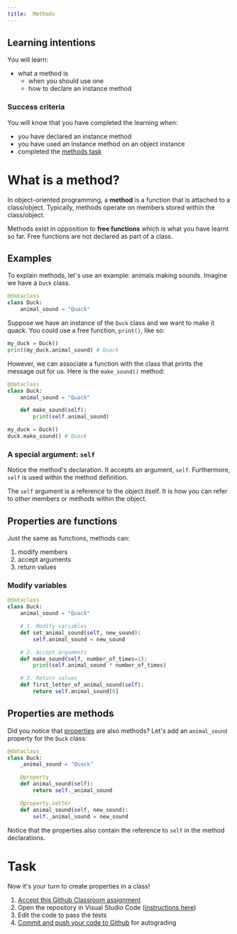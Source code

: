 ```yaml
---
title:  Methods
---
```


## Learning intentions

You will learn:

- what a method is
  - when you should use one
  - how to declare an instance method

### Success criteria

You will know that you have completed the learning when:

- you have declared an instance method
- you have used an instance method on an object instance
- completed the [methods task](#task)

# What is a method?

In object-oriented programming, a **method** is a function that is attached to a class/object. Typically, methods operate on members stored within the class/object.

Methods exist in opposition to **free functions** which is what you have learnt so far. Free functions are not declared as part of a class.

## Examples

To explain methods, let's use an example: animals making sounds. Imagine we have a ``Duck`` class.

```python
@dataclass
class Duck:
    animal_sound = "Quack"
```

Suppose we have an instance of the ``Duck`` class and we want to make it quack. You could use a free function, ``print()``, like so:

```python
my_duck = Duck()
print(my_duck.animal_sound) # Quack
```

However, we can associate a function with the class that prints the message out for us. Here is the ``make_sound()`` method:

```python
@dataclass
class Duck:
    animal_sound = "Quack"

    def make_sound(self):
        print(self.animal_sound)

my_duck = Duck()
duck.make_sound() # Quack
```

### A special argument: ``self``

Notice the method's declaration. It accepts an argument, ``self``. Furthermore, ``self`` is used within the method definition.

The ``self`` argument is a reference to the object itself. It is how you can refer to other members or methods within the object.

## Properties are functions

Just the same as functions, methods can:
1. modify members
2. accept arguments
3. return values

### Modify variables

```python
@dataclass
class Duck:
    animal_sound = "Quack"

    # 1. Modify variables
    def set_animal_sound(self, new_sound):
        self.animal_sound = new_sound

    # 2. Accept arguments
    def make_sound(self, number_of_times=1):
        print(self.animal_sound * number_of_times)

    # 3. Return values
    def first_letter_of_animal_sound(self):
        return self.animal_sound[0]
```

## Properties are methods

Did you notice that [properties](02.members-and-properties.md) are also methods? Let's add an ``animal_sound`` property for the ``Duck`` class:

```python
@dataclass
class Duck:
    _animal_sound = "Quack"

    @property
    def animal_sound(self):
        return self._animal_sound

    @property.setter
    def animal_sound(self, new_sound):
        self._animal_sound = new_sound
```

Notice that the properties also contain the reference to ``self`` in the method declarations.

# Task

Now it's your turn to create properties in a class!

1. [Accept this Github Classroom assignment](#task)
2. Open the repository in Visual Studio Code ([instructions here](/classroom/classroom.md))
3. Edit the code to pass the tests
4. [Commit and push your code to Github](/classroom/github.md) for autograding